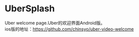 # UberSplash
Uber welcome page.Uber的欢迎界面Android版。  
ios版的地址：https://github.com/chinsyo/uber-video-welcome
